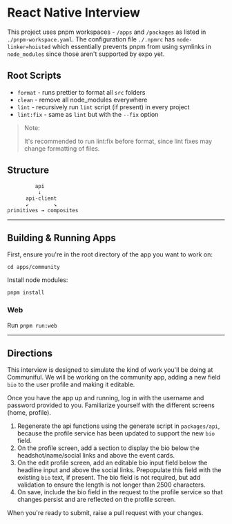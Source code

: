 # React Native Interview

This project uses pnpm workspaces - `/apps` and `/packages` as listed in `./pnpm-workspace.yaml`. The configuration file `./.npmrc` has `node-linker=hoisted` which essentially prevents pnpm from using symlinks in `node_modules` since those aren't supported by expo yet.

## Root Scripts

- `format` - runs prettier to format all `src` folders
- `clean` - remove all node_modules everywhere
- `lint` - recursively run `lint` script (if present) in every project
- `lint:fix` - same as `lint` but with the `--fix` option

> Note:
> 
> It's recommended to run lint:fix before format, since lint fixes may change formatting of files.

## Structure
```
         api
          ↓
      api-client
      ↙        ↘
primitives → composites
```

---

## Building & Running Apps

First, ensure you're in the root directory of the app you want to work on:

`cd apps/community`

Install node modules:

`pnpm install`

### Web
Run `pnpm run:web`

---

## Directions

This interview is designed to simulate the kind of work you'll be doing at Communiful. We will be working on the community app, adding a new field `bio` to the user profile and making it editable.

Once you have the app up and running, log in with the username and password provided to you. Familiarize yourself with the different screens (home, profile).

1. Regenerate the api functions using the generate script in `packages/api`, because the profile service has been updated to support the new `bio` field.
2. On the profile screen, add a section to display the bio below the headshot/name/social links and above the event cards.
3. On the edit profile screen, add an editable bio input field below the headline input and above the social links. Prepopulate this field with the existing `bio` text, if present. The bio field is not required, but add validation to ensure the length is not longer than 2500 characters.
4. On save, include the bio field in the request to the profile service so that changes persist and are reflected on the profile screen.

When you're ready to submit, raise a pull request with your changes.
